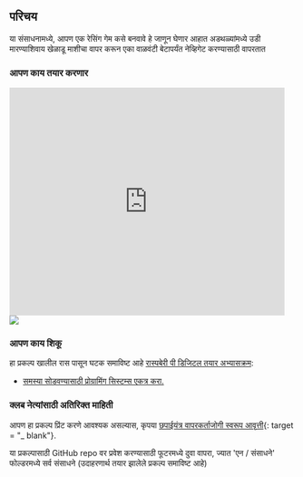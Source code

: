 ## परिचय

या संसाधनामध्ये, आपण एक रेसिंग गेम कसे बनवावे हे जाणून घेणार आहात अडथळ्यांमध्ये उडी मारण्याशिवाय खेळाडू माशीचा वापर करून एका वाळवंटी बेटापर्यंत नेव्हिगेट करण्यासाठी वापरतात

### आपण काय तयार करणार

<div class="scratch-preview">
  <iframe allowtransparency="true" width="485" height="402" src="https://scratch.mit.edu/projects/embed/63957956/?autostart=false" frameborder="0"></iframe>
  <img src="images/boat-final.png">
</div>

### आपण काय शिकू

हा प्रकल्प खालील रास पासून घटक समाविष्ट आहे [रास्पबेरी पी डिजिटल तयार अभ्यासक्रम](http://rpf.io/curriculum):

+ [समस्या सोडवण्यासाठी प्रोग्रामिंग सिस्टम्स एकत्र करा.](https://www.raspberrypi.org/curriculum/programming/builder)

### क्लब नेत्यांसाठी अतिरिक्त माहिती

आपण हा प्रकल्प प्रिंट करणे आवश्यक असल्यास, कृपया [छपाईयंत्र वापरकर्ताजोगी स्वरूप आवृत्ती](https://projects.raspberrypi.org/en/projects/boat-race/print){: target = "_ blank"}.

या प्रकल्पासाठी GitHub repo वर प्रवेश करण्यासाठी फूटरमध्ये दुवा वापरा, ज्यात 'एन / संसाधने' फोल्डरमध्ये सर्व संसाधने (उदाहरणार्थ तयार झालेले प्रकल्प समाविष्ट आहे)